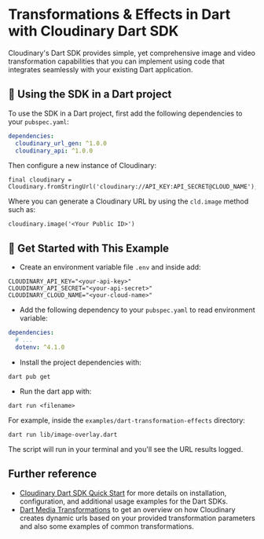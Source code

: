 # Transformations & Effects in Dart with Cloudinary Dart SDK

Cloudinary's Dart SDK provides simple, yet comprehensive image and video transformation capabilities that you can implement using code that integrates seamlessly with your existing Dart application.

## 🧰 Using the SDK in a Dart project

To use the SDK in a Dart project, first add the following dependencies to your `pubspec.yaml`:

```yaml
dependencies:
  cloudinary_url_gen: ^1.0.0
  cloudinary_api: ^1.0.0
```

Then configure a new instance of Cloudinary:

```
final cloudinary = Cloudinary.fromStringUrl('cloudinary://API_KEY:API_SECRET@CLOUD_NAME');

```

Where you can generate a Cloudinary URL by using the `cld.image` method such as:

```
cloudinary.image('<Your Public ID>')
```

## 🚀 Get Started with This Example

* Create an environment variable file `.env` and inside add:
```
CLOUDINARY_API_KEY="<your-api-key>"
CLOUDINARY_API_SECRET="<your-api-secret>"
CLOUDINARY_CLOUD_NAME="<your-cloud-name>"
```

* Add the following dependency to your `pubspec.yaml` to read environment variable: 
```yaml
dependencies:
  # ...
  dotenv: ^4.1.0
```

* Install the project dependencies with:

```
dart pub get
```

* Run the dart app with:

```
dart run <filename>
```

For example, inside the `examples/dart-transformation-effects` directory:

```
dart run lib/image-overlay.dart
```

The script will run in your terminal and you'll see the URL results logged.

## Further reference
- [Cloudinary Dart SDK Quick Start](https://cloudinary.com/documentation/dart_quick_start) for more details on installation, configuration, and additional usage examples for the Dart SDKs.
- [Dart Media Transformations](https://cloudinary.com/documentation/dart_media_transformations) to get an overview on how Cloudinary creates dynamic urls based on your provided transformation parameters and also some examples of common transformations.